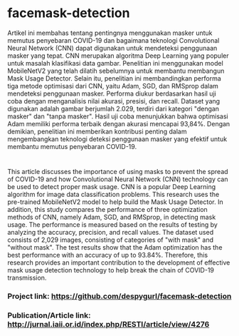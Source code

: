 # facemask-detection

Artikel ini membahas tentang pentingnya menggunakan masker untuk memutus penyebaran COVID-19 dan bagaimana teknologi Convolutional Neural Network (CNN) dapat digunakan untuk mendeteksi penggunaan masker yang tepat. CNN merupakan algoritma Deep Learning yang populer untuk masalah klasifikasi data gambar. Penelitian ini menggunakan model MobileNetV2 yang telah dilatih sebelumnya untuk membantu membangun Mask Usage Detector. Selain itu, penelitian ini membandingkan performa tiga metode optimisasi dari CNN, yaitu Adam, SGD, dan RMSprop dalam mendeteksi penggunaan masker. Performa diukur berdasarkan hasil uji coba dengan menganalisis nilai akurasi, presisi, dan recall. Dataset yang digunakan adalah gambar berjumlah 2.029, terdiri dari kategori "dengan masker" dan "tanpa masker". Hasil uji coba menunjukkan bahwa optimisasi Adam memiliki performa terbaik dengan akurasi mencapai 93,84%. Dengan demikian, penelitian ini memberikan kontribusi penting dalam mengembangkan teknologi deteksi penggunaan masker yang efektif untuk membantu memutus penyebaran COVID-19.

#

This article discusses the importance of using masks to prevent the spread of COVID-19 and how Convolutional Neural Network (CNN) technology can be used to detect proper mask usage. CNN is a popular Deep Learning algorithm for image data classification problems. This research uses the pre-trained MobileNetV2 model to help build the Mask Usage Detector. In addition, this study compares the performance of three optimization methods of CNN, namely Adam, SGD, and RMSprop, in detecting mask usage. The performance is measured based on the results of testing by analyzing the accuracy, precision, and recall values. The dataset used consists of 2,029 images, consisting of categories of "with mask" and "without mask". The test results show that the Adam optimization has the best performance with an accuracy of up to 93.84%. Therefore, this research provides an important contribution to the development of effective mask usage detection technology to help break the chain of COVID-19 transmission.

### Project link: https://github.com/despygurl/facemask-detection
### Publication/Article link: http://jurnal.iaii.or.id/index.php/RESTI/article/view/4276



